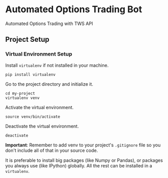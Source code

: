 # Automated Options Trading Bot

Automated Options Trading with TWS API

## Project Setup

### Virtual Environment Setup

Install `virtualenv` if not installed in your machine.

```
pip install virtualenv
```

Go to the project directory and initialize it.

```
cd my-project
virtualenv venv
```

Activate the virtual environment.

```
source venv/bin/activate
```

Deactivate the virtual environment.

```
deactivate
```

**Important**: Remember to add venv to your project's `.gitignore` file so you don't include all of that in your source code.

It is preferable to install big packages (like Numpy or Pandas), or packages you always use (like IPython) globally. All the rest can be installed in a `virtualenv`.
